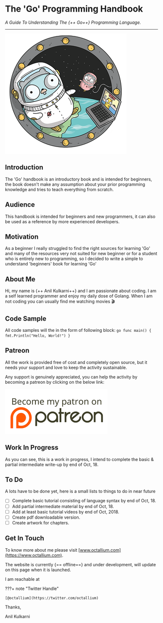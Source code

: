 # The 'Go' Programming Handbook
 
_A Guide To Understanding The {++ Go++} Programming Language._
<hr>

![Golang](images/gophercon_1.png)

## Introduction

The 'Go' handbook is an introductory book and is intended for beginners, the book doesn't make any assumption about your prior programming knowledge and tries to teach everything from scratch.

## Audience

This handbook is intended for beginners and new programmers, it can also be used as a reference by more experienced developers.

## Motivation

As a beginner I really struggled to find the right sources for learning 'Go' and many of the resources very not suited for new beginner or for a student who is entirely new to programming, so I decided to write a simple to understand 'beginners' book for learning 'Go'

## About Me

Hi, my name is {++ Anil Kulkarni++} and I am passionate about coding. I am a self learned programmer and enjoy my daily dose of Golang. When I am not coding you can usually find me watching movies :clapper:

## Code Sample

All code samples will the in the form of following block:
    ``` go
    func main() {
        fmt.Println("Hello, World!")
    }
    ```

## Patreon

All the work is provided free of cost and completely open source, but it needs your support and love to keep the activity sustainable.

Any support is genuinely appreciated, you can help the activity by becoming a patreon by clicking on the below link:

[![Patreon](images/patreon.png)](https://www.patreon.com/octallium)

## Work In Progress

As you can see, this is a work in progress, I intend to complete the basic & partial intermediate write-up by end of Oct, 18.

## To Do

A lots have to be done yet, here is a small lists to things to do in near future

* [ ] Complete basic tutorial consisting of language syntax by end of Oct, 18.
* [ ] Add partial intermediate material by end of Oct, 18.
* [ ] Add at least basic tutorial videos by end of Oct, 2018.
* [ ] Create pdf downloadable version.
* [ ] Create artwork for chapters.

## Get In Touch

To know more about me please visit [www.octallium.com](https://www.octallium.com).

The website is currently {== offline==} and under development, will update on this page when it is launched.

I am reachable at 

???+ note "Twitter Handle"

    [@octallium](https://twitter.com/octallium)



Thanks,

Anil Kulkarni